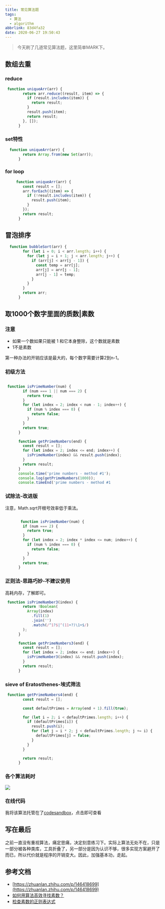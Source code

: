 ```yaml
---
title: 常见算法题
tags:
  - 算法
  - algorithm
abbrlink: 83d4fa32
date: 2020-06-27 19:50:43
---
```


> 今天刷了几道常见算法题，这里简单MARK下。

## 数组去重

### reduce

```js
 function uniqueArr(arr) {
        return arr.reduce((result, item) => {
          if (result.includes(item)) {
            return result;
          }
          result.push(item);
          return result;
        }, []);
      } 
```

### set特性

```js
  function uniqueArr(arr) {
        return Array.from(new Set(arr));
      }
```

### for loop

```js
     function uniqueArr(arr) {
        const result = [];
        arr.forEach((item) => {
          if (!result.includes(item)) {
            result.push(item);
          }
        });
        return result;
      }
```

## 冒泡排序

```js
  function bubbleSort(arr) {
        for (let i = 0; i < arr.length; i++) {
          for (let j = i + 1; j < arr.length; j++) {
            if (arr[j] < arr[j - 1]) {
              const temp = arr[j];
              arr[j] = arr[j - 1];
              arr[j - 1] = temp;
            }
          }
        }
        return arr;
      }
```


## 取1000个数字里面的质数|素数

### 注意
- 如果一个数如果只能被 1 和它本身整除，这个数就是素数
- 1不是素数

第一种办法的开销应该是最大的，每个数字需要计算2到n-1。

### 初级方法

```js

 function isPrimeNumber(num) {
        if (num === 1 || num === 2) {
          return true;
        }
        for (let index = 2; index < num - 1; index++) {
          if (num % index === 0) {
            return false;
          }
        }
        return true;
      }

      function getPrimeNumbers(end) {
        const result = [];
        for (let index = 2; index <= end; index++) {
          isPrimeNumber(index) && result.push(index);
        }
        return result;
      }
      console.time('prime numbers - method #1');
      console.log(getPrimeNumbers(1000));
      console.timeEnd('prime numbers - method #1


```

### 试除法-改进版

注意，Math.sqrt开根号效率低于乘法。

```js

       function isPrimeNumber(num) {
        if (num === 2) {
          return true;
        }
        for (let index = 2; index * index <= num; index++) {
          if (num % index === 0) {
            return false;
          }
        }
        return true;
      }	
```


### 正则法-思路巧妙-不建议使用

高耗内存，了解即可。

```js
 function isPrimeNumber3(index) {
        return !Boolean(
          Array(index)
            .fill(1)
            .join('')
            .match(/^1?$|^(11+?)\1+$/)
        );
      }

      function getPrimeNumbers3(end) {
        const result = [];
        for (let index = 2; index <= end; index++) {
          isPrimeNumber3(index) && result.push(index);
        }
        return result;
      }
```


### sieve of Eratosthenes-埃式筛法

```js
 function getPrimeNumbers4(end) {
        const result = [];

        const defaultPrimes = Array(end + 1).fill(true);

        for (let i = 2; i < defaultPrimes.length; i++) {
          if (defaultPrimes[i]) {
            result.push(i);
            for (let j = i * 2; j < defaultPrimes.length; j += i) {
              defaultPrimes[j] = false;
            }
          }
        }

        return result;
      }

```


### 各个算法耗时

![](https://static.1991421.cn/2020/2020-06-27-202503.jpeg)


### 在线代码

我将该算法托管在了[codesandbox](https://codesandbox.io/s/awesome-sea-83pue?file=/index.html)，点击即可查看


## 写在最后
之前一直没有重视算法，痛定思痛，决定刻意练习下。实际上算法无处不在，只是一部分被各种类库，工具折叠了，另一部分是因为认识不够，很多实现方案避开了而已，所以代价就是程序的开销变大。因此，加强基本功，走起。


## 参考文档
- [https://zhuanlan.zhihu.com/p/146418699](https://zhuanlan.zhihu.com/p/146418699)
- [如何用算法高效寻找素数？](https://cloud.tencent.com/developer/article/1519914)
- [检查素数的正则表达式](https://coolshell.cn/articles/2704.html)
